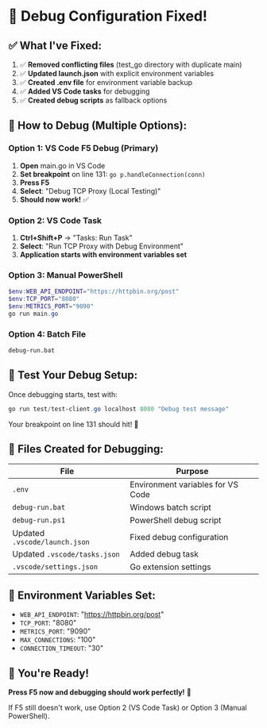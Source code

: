 # 🐛 Debug Configuration Fixed!

## ✅ **What I've Fixed:**

1. ✅ **Removed conflicting files** (test_go directory with duplicate main)
2. ✅ **Updated launch.json** with explicit environment variables
3. ✅ **Created .env file** for environment variable backup
4. ✅ **Added VS Code tasks** for debugging
5. ✅ **Created debug scripts** as fallback options

## 🚀 **How to Debug (Multiple Options):**

### **Option 1: VS Code F5 Debug (Primary)**
1. **Open** main.go in VS Code
2. **Set breakpoint** on line 131: `go p.handleConnection(conn)`
3. **Press F5**
4. **Select**: "Debug TCP Proxy (Local Testing)"
5. **Should now work!** ✅

### **Option 2: VS Code Task**
1. **Ctrl+Shift+P** → "Tasks: Run Task"
2. **Select**: "Run TCP Proxy with Debug Environment"
3. **Application starts with environment variables set**

### **Option 3: Manual PowerShell**
```powershell
$env:WEB_API_ENDPOINT="https://httpbin.org/post"
$env:TCP_PORT="8080"
$env:METRICS_PORT="9090"
go run main.go
```

### **Option 4: Batch File**
```cmd
debug-run.bat
```

## 🎯 **Test Your Debug Setup:**

Once debugging starts, test with:
```powershell
go run test/test-client.go localhost 8080 "Debug test message"
```

Your breakpoint on line 131 should hit! 🎯

## 📁 **Files Created for Debugging:**

| File | Purpose |
|------|---------|
| `.env` | Environment variables for VS Code |
| `debug-run.bat` | Windows batch script |
| `debug-run.ps1` | PowerShell debug script |
| Updated `.vscode/launch.json` | Fixed debug configuration |
| Updated `.vscode/tasks.json` | Added debug task |
| `.vscode/settings.json` | Go extension settings |

## 🔧 **Environment Variables Set:**
- `WEB_API_ENDPOINT`: "https://httpbin.org/post"
- `TCP_PORT`: "8080"
- `METRICS_PORT`: "9090"
- `MAX_CONNECTIONS`: "100"
- `CONNECTION_TIMEOUT`: "30"

## 🎉 **You're Ready!**

**Press F5 now and debugging should work perfectly!** 🚀

If F5 still doesn't work, use Option 2 (VS Code Task) or Option 3 (Manual PowerShell).
